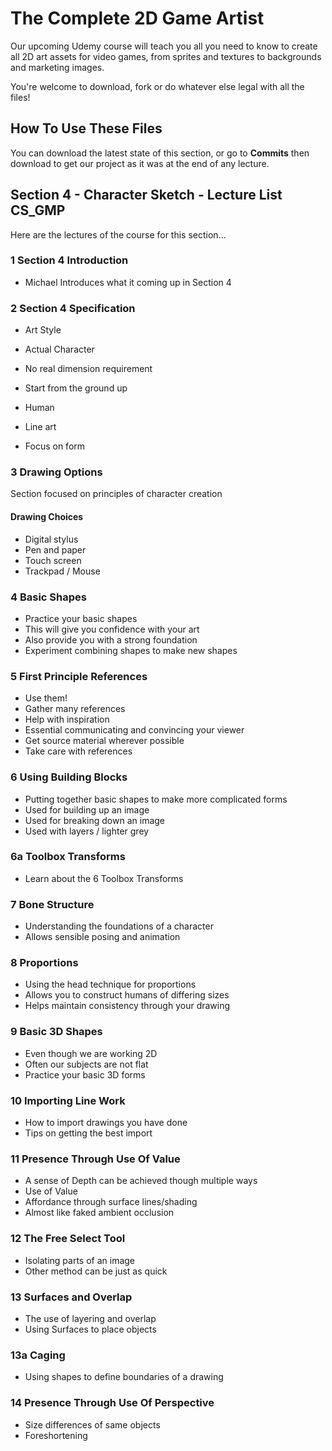 
# The Complete 2D Game Artist
Our upcoming Udemy course will teach you all you need to know to create all 2D art assets for video games, from sprites and textures to backgrounds and marketing images.

You're welcome to download, fork or do whatever else legal with all the files!

## How To Use These Files
You can download the latest state of this section, or go to **Commits** then download to get our project as it was at the end of any lecture.

## Section 4 - Character Sketch - Lecture List CS_GMP
Here are the lectures of the course for this section...

### 1 Section 4 Introduction
+ Michael Introduces what it coming up in Section 4

### 2 Section 4 Specification
+ Art Style
+ Actual Character
+ No real dimension requirement

+ Start from the ground up
+ Human
+ Line art
+ Focus on form

### 3 Drawing Options
Section focused on principles of character creation

#### Drawing Choices
+ Digital stylus
+ Pen and paper
+ Touch screen
+ Trackpad / Mouse

### 4 Basic Shapes
+ Practice your basic shapes
+ This will give you confidence with your art
+ Also provide you with a strong foundation
+ Experiment combining shapes to make new shapes

### 5 First Principle References
+ Use them!
+ Gather many references
+ Help with inspiration
+ Essential communicating and convincing your viewer
+ Get source material wherever possible
+ Take care with references

### 6 Using Building Blocks
+ Putting together basic shapes to make more complicated forms
+ Used for building up an image
+ Used for breaking down an image
+ Used with layers / lighter grey

### 6a Toolbox Transforms
+ Learn about the 6 Toolbox Transforms

### 7 Bone Structure
+ Understanding the foundations of a character
+ Allows sensible posing and animation

### 8 Proportions
+ Using the head technique for proportions
+ Allows you to construct humans of differing sizes
+ Helps maintain consistency through your drawing

### 9 Basic 3D Shapes
+ Even though we are working 2D
+ Often our subjects are not flat
+ Practice your basic 3D forms

### 10 Importing Line Work
+ How to import drawings you have done
+ Tips on getting the best import

### 11 Presence Through Use Of Value
+ A sense of Depth can be achieved though multiple ways
+ Use of Value
+ Affordance through surface lines/shading
+ Almost like faked ambient occlusion

### 12 The Free Select Tool
+ Isolating parts of an image
+ Other method can be just as quick

### 13 Surfaces and Overlap
+ The use of layering and overlap
+ Using Surfaces to place objects

### 13a Caging
+ Using shapes to define boundaries of a drawing

### 14 Presence Through Use Of Perspective
+ Size differences of same objects
+ Foreshortening
